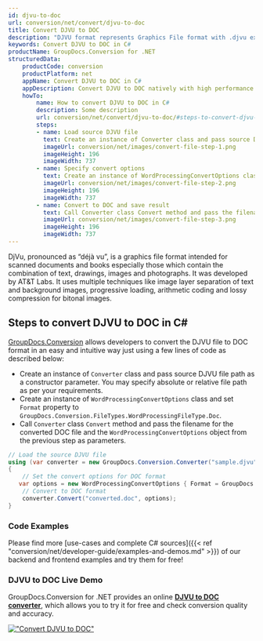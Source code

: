 ```yaml
---
id: djvu-to-doc
url: conversion/net/convert/djvu-to-doc
title: Convert DJVU to DOC
description: "DJVU format represents Graphics File format with .djvu extension. Learn how to convert DJVU to DOC file programmatically in C# language using GroupDocs.Conversion for .NET library."
keywords: Convert DJVU to DOC in C#
productName: GroupDocs.Conversion for .NET
structuredData:
    productCode: conversion
    productPlatform: net
    appName: Convert DJVU to DOC in C#
    appDescription: Convert DJVU to DOC natively with high performance using C# language and server side GroupDocs.Conversion for .NET APIs, without the use of any software like Microsoft or Open Office.
    howTo:
        name: How to convert DJVU to DOC in C# 
        description: Some description
        url: conversion/net/convert/djvu-to-doc/#steps-to-convert-djvu-to-doc-in-c
        steps:
        - name: Load source DJVU file 
          text: Create an instance of Converter class and pass source DJVU file path as a constructor parameter. You may specify absolute or relative file path as per your requirements. 
          imageUrl: conversion/net/images/convert-file-step-1.png
          imageHeight: 196
          imageWidth: 737
        - name: Specify convert options 
          text: Create an instance of WordProcessingConvertOptions class.
          imageUrl: conversion/net/images/convert-file-step-2.png
          imageHeight: 196
          imageWidth: 737
        - name: Convert to DOC and save result 
          text: Call Converter class Convert method and pass the filename for the converted HTML file and the WordProcessingConvertOptions object from the previous step as parameters.
          imageUrl: conversion/net/images/convert-file-step-3.png
          imageHeight: 196
          imageWidth: 737
---
```


DjVu, pronounced as “déjà vu”, is a graphics file format intended for scanned documents and books especially those which contain the combination of text, drawings, images and photographs. It was developed by AT&T Labs. It uses multiple techniques like image layer separation of text and background images, progressive loading, arithmetic coding and lossy compression for bitonal images.

## Steps to convert DJVU to DOC in C#

[GroupDocs.Conversion](https://products.groupdocs.com/conversion/net) allows developers to convert the DJVU file to DOC format in an easy and intuitive way just using a few lines of code as described below:

* Create an instance of `Converter` class and pass source DJVU file path as a constructor parameter. You may specify absolute or relative file path as per your requirements. 
* Create an instance of `WordProcessingConvertOptions` class and set `Format` property to `GroupDocs.Conversion.FileTypes.WordProcessingFileType.Doc`.
* Call `Converter` class `Convert` method and pass the filename for the converted DOC file and the `WordProcessingConvertOptions` object from the previous step as parameters.

```csharp
// Load the source DJVU file
using (var converter = new GroupDocs.Conversion.Converter("sample.djvu"))
{
    // Set the convert options for DOC format
   var options = new WordProcessingConvertOptions { Format = GroupDocs.Conversion.FileTypes.WordProcessingFileType.Doc };
    // Convert to DOC format
    converter.Convert("converted.doc", options);
}
```

### Code Examples

Please find more [use-cases and complete C# sources]({{< ref "conversion/net/developer-guide/examples-and-demos.md" >}}) of our backend and frontend examples and try them for free!

### DJVU to DOC Live Demo

GroupDocs.Conversion for .NET provides an online [**DJVU to DOC converter**](https://products.groupdocs.app/conversion/djvu-to-doc), which allows you to try it for free and check conversion quality and accuracy.

[!["Convert DJVU to DOC"](conversion/net/images/convert-to-doc/convert-djvu-to-doc.png)](https://products.groupdocs.app/conversion/djvu-to-doc)